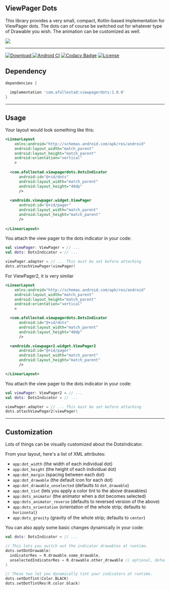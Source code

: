 ## ViewPager Dots

This library provides a very small, compact, Kotlin-based implementation for ViewPager dots. The dots
can of course be switched out for whatever type of Drawable you wish. The animation can be 
customized as well.

<img src="https://raw.githubusercontent.com/afollestad/viewpagerdots/master/assets/demo.gif" />

---

[ ![Download](https://api.bintray.com/packages/drummer-aidan/maven/viewpagerdots/images/download.svg) ](https://bintray.com/drummer-aidan/maven/viewpagerdots/_latestVersion)
[![Android CI](https://github.com/afollestad/viewpagerdots/workflows/Android%20CI/badge.svg)](https://github.com/afollestad/viewpagerdots/actions?query=workflow%3A%22Android+CI%22)
[![Codacy Badge](https://api.codacy.com/project/badge/Grade/87f916c5a5bd46fe9eaf1a7a7f27314e)](https://www.codacy.com/app/drummeraidan_50/viewpagerdots?utm_source=github.com&amp;utm_medium=referral&amp;utm_content=afollestad/viewpagerdots&amp;utm_campaign=Badge_Grade)
[![License](https://img.shields.io/badge/License-Apache%202.0-blue.svg)](https://opensource.org/licenses/Apache-2.0)

## Dependency

```gradle
dependencies {
  
  implementation 'com.afollestad:viewpagerdots:1.0.0'
}
```

---

## Usage

Your layout would look something like this:

```xml
<LinearLayout
    xmlns:android="http://schemas.android.com/apk/res/android"
    android:layout_width="match_parent"
    android:layout_height="match_parent"
    android:orientation="vertical"
    >
    
  <com.afollestad.viewpagerdots.DotsIndicator
      android:id="@+id/dots"
      android:layout_width="match_parent"
      android:layout_height="48dp"
      />
      
  <androidx.viewpager.widget.ViewPager
      android:id="@+id/pager"
      android:layout_width="match_parent"
      android:layout_height="match_parent"
      />
    
</LinearLayout>
```

You attach the view pager to the dots indicator in your code:

```kotlin
val viewPager: ViewPager = // ...
val dots: DotsIndicator = // ...

viewPager.adapter = // ... This must be set before attaching
dots.attachViewPager(viewPager)
```

For ViewPager2, it is very similar

```xml
<LinearLayout
    xmlns:android="http://schemas.android.com/apk/res/android"
    android:layout_width="match_parent"
    android:layout_height="match_parent"
    android:orientation="vertical"
    >

  <com.afollestad.viewpagerdots.DotsIndicator
      android:id="@+id/dots"
      android:layout_width="match_parent"
      android:layout_height="48dp"
      />

  <androidx.viewpager2.widget.ViewPager2
      android:id="@+id/pager"
      android:layout_width="match_parent"
      android:layout_height="match_parent"
      />

</LinearLayout>
```

You attach the view pager to the dots indicator in your code:

```kotlin
val viewPager: ViewPager2 = // ...
val dots: DotsIndicator = // ...

viewPager.adapter = // ... This must be set before attaching
dots.attachViewPager2(viewPager)
```

---

## Customization

Lots of things can be visually customized about the DotsIndicator.

From your layout, here's a list of XML attributes:

* `app:dot_width` (the width of each individual dot)
* `app:dot_height` (the height of each individual dot)
* `app:dot_margin` (spacing between each dot)
* `app:dot_drawable` (the default icon for each dot)
* `app:dot_drawable_unselected` (defaults to `dot_drawable`)
* `app:dot_tint` (lets you apply a color tint to the above drawables)
* `app:dots_animator` (the animator when a dot becomes selected)
* `app:dots_animator_reverse` (defaults to reversed version of the above)
* `app:dots_orientation` (orientation of the whole strip; defaults to `horizontal`)
* `app:dots_gravity` (gravity of the whole strip; defaults to `center`)

You can also apply some basic changes dynamically in your code:

```kotlin
val dots: DotsIndicator = // ...

// This lets you switch out the indicator drawables at runtime.
dots.setDotDrawable(
  indicatorRes = R.drawable.some_drawable,
  unselectedIndicatorRes = R.drawable.other_drawable // optional, defaults to above
)

// These two let you dynamically tint your indicators at runtime.
dots.setDotTint(Color.BLACK)
dots.setDotTintRes(R.color.black)

```
